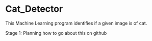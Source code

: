 # Cat_Detector
This Machine Learning program identifies if a given image is of cat.

Stage 1: Planning how to go about this on github
